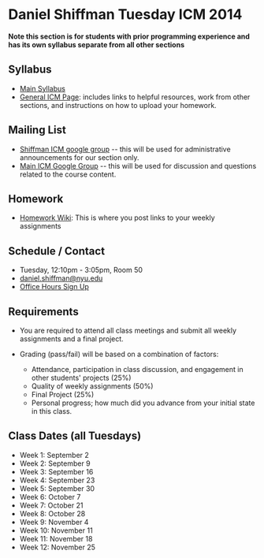 Daniel Shiffman Tuesday ICM 2014
====================================

**Note this section is for students with prior programming experience and has its own syllabus separate from all other sections**

Syllabus
--------
- [Main Syllabus](https://github.com/ITPNYU/ICM-2014/blob/master/Syllabus-2014-Shiffman-Tues.md) 
- [General ICM Page](https://github.com/ITPNYU/ICM-2014/blob/master/README.md): includes links to helpful resources, work from other sections, and instructions on how to upload your homework.

Mailing List
------------
- [Shiffman ICM google group](icm-shiffman-2014-tuesday-group) -- this will be used for administrative announcements for our section only.
- [Main ICM Google Group](https://groups.google.com/a/itp.nyu.edu/group/icm) -- this will be used for discussion and questions related to the course content.

Homework
--------
- [Homework Wiki](https://github.com/ITPNYU/ICM-2014/wiki/Homework-Shiffman-Tuesday): This is where you post links to your weekly assignments

Schedule / Contact
------------------
- Tuesday, 12:10pm - 3:05pm, Room 50
- daniel.shiffman@nyu.edu
- [Office Hours Sign Up](https://itp.nyu.edu/inwiki/Signup/Shiffman)

Requirements
------------
- You are required to attend all class meetings and submit all weekly assignments and a final project.

- Grading (pass/fail) will be based on a combination of factors:
    - Attendance, participation in class discussion, and engagement in other students' projects (25%)
    - Quality of weekly assignments (50%) 
    - Final Project (25%)
    - Personal progress; how much did you advance from your initial state in this class.

Class Dates (all Tuesdays)
-----------
- Week 1: September 2
- Week 2: September 9
- Week 3: September 16
- Week 4: September 23
- Week 5: September 30
- Week 6: October 7
- Week 7: October 21
- Week 8: October 28
- Week 9: November 4 
- Week 10: November 11
- Week 11: November 18
- Week 12: November 25
